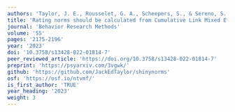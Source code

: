 ```yaml
---
authors: 'Taylor, J. E., Rousselet, G. A., Scheepers, S., & Sereno, S. C.'
title: 'Rating norms should be calculated from Cumulative Link Mixed Effects Models.'
journal: 'Behavior Research Methods'
volume: '55'
pages: '2175-2196'
year: '2023'
doi: '10.3758/s13428-022-01814-7'
peer_reviewed_article: 'https://doi.org/10.3758/s13428-022-01814-7'
preprint: 'https://psyarxiv.com/3vgwk/'
github: 'https://github.com/JackEdTaylor/shinynorms'
osf: 'https://osf.io/ntvmf/'
is_first_author: 'TRUE'
year_heading: '2023'
weight: 3
---
```

